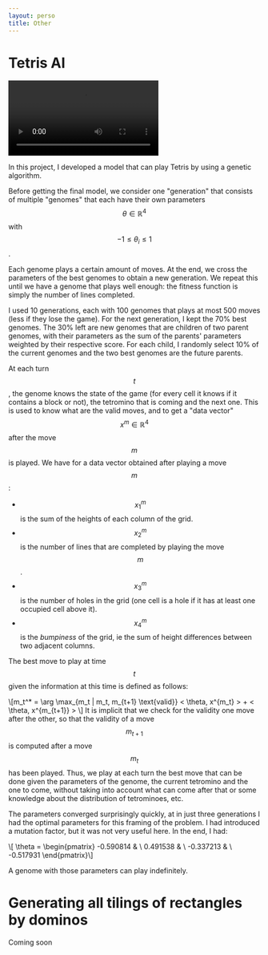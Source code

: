 ```yaml
---
layout: perso
title: Other 
---
```


# Tetris AI
<video controls autoplay>
  <source src="/assets/tetris.ogg" type="video/ogg">
  Your browser does not support the video tag.
</video> 

In this project, I developed a model that can play Tetris by using a genetic algorithm.

Before getting the final model, we consider one "generation" that consists of multiple "genomes" that each have their own parameters $$\theta \in \mathbb{R}^4$$ with $$ -1 \leq \theta_i \leq 1$$. 

Each genome plays a certain amount of moves. At the end, we cross the parameters of the best genomes to obtain a new generation. We repeat this until we have a genome that plays well enough: the fitness function is simply the number of lines completed.

I used 10 generations, each with 100 genomes that plays at most 500 moves (less if they lose the game). For the next generation, I kept the 70% best genomes. The 30% left are new genomes that are children of two parent genomes, with their parameters as the sum of the parents' parameters weighted by their respective score. For each child, I randomly select 10% of the current genomes and the two best genomes are the future parents.

At each turn $$t$$, the genome knows the state of the game (for every cell it knows if it contains a block or not), the tetromino that is coming and the next one. This is used to know what are the valid moves, and to get a "data vector" $$x^{m} \in \mathbb{R}^4$$ after the move $$m$$ is played. We have for a data vector obtained after playing a move $$m$$:

* $$x^m_1$$ is the sum of the heights of each column of the grid.
* $$x^m_2$$ is the number of lines that are completed by playing the move $$m$$.
* $$x^m_3$$ is the number of holes in the grid (one cell is a hole if it has at least one occupied cell above it).
* $$x^m_4$$ is the *bumpiness* of the grid, ie the sum of height differences between two adjacent columns.

The best move to play at time $$t$$ given the information at this time is defined as follows:

\\[m_t^* = \arg \max_{m_t | m_t, m_{t+1} \text{valid}}  \< \theta, x^{m_t} \> + \< \theta, x^{m_{t+1}} \> \\]
It is implicit that we check for the validity one move after the other, so that the validity of a move $$m_{t+1}$$ is computed after a move $$m_t$$ has been played.
Thus, we play at each turn the best move that can be done given the parameters of the genome, the current tetromino and the one to come, without taking into account what can come after that or some knowledge about the distribution of tetrominoes, etc.

The parameters converged surprisingly quickly, at in just three generations I had the optimal parameters for this framing of the problem. I had introduced a mutation factor, but it was not very useful here. In the end, I had:

\\[ \theta = \begin{pmatrix} -0.590814 & \\ 0.491538 & \\ -0.337213 & \\ -0.517931 \end{pmatrix}\\]

A genome with those parameters can play indefinitely.
# Generating all tilings of rectangles by dominos

Coming soon 

